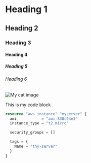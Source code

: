 # Heading 1
## Heading 2
### Heading 3
#### Heading 4
##### Heading 5
###### Heading 6

![My cat image](https://octodex.github.com/images/yaktocat.png)

This is my code block
```terraform
resource "aws_instance" "myserver" {
  ami           = "ami-830c94e3"
  instance_type = "t2.micro"

  security_groups = []

  tags = {
    Name = "thy-server"
  }
}
```
